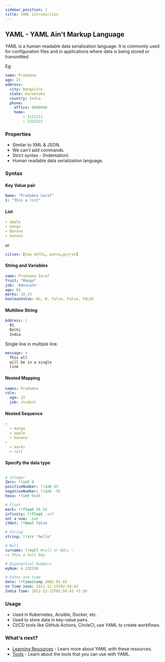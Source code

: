 ```yaml
---
sidebar_position: 1
title: YAML Introduction
---
```


## YAML - YAML Ain't Markup Language

YAML is a human-readable data serialization language. It is commonly used for configuration files and in applications where data is being stored or transmitted.

Eg:

```yaml
name: Pradumna
age: 21
address: 
  city: Bangalore
  state: Karnataka
  country: India
  phone:
    office: 0000000
    home: 
        - 1111111
        - 2222222
```

### Properties

- Similar to XML & JSON.
- We can't add commands.
- Strict syntax - (Indentation)
- Human readable data serialization language.

### Syntax

#### Key Value pair

```yaml
Name: "Pradumna Saraf"
1: "This a list"
```

#### List

```yaml
- apple
- mango
- Banana
- banana
```
or

```yaml
cities: [new delhi, patna,gujrat]
```

#### String and Variables

```yaml
name: Pradumna Saraf
fruit: "Mango"
job: 'Advocate'
age: 65
marks: 10.33
booleanValue: No, N, false, False, FALSE 
```

#### Multiline String

```yaml
Address: |
  01
  Delhi
  India
```
Single line in multiple line.

```yaml
message: >
  This all
  will be in a single
  line

```

#### Nested Mapping

```yaml
names: Pradumna
role:
  age: 22
  job: student
```  

#### Nested Sequence

```yaml
-
  - mango
  - apple
  - banana
-
  - marks
  - roll
```

#### Specify the data type

```yaml

# Integer
Zero: !!int 0
positiveNumber: !!int 45
negativeNumber: !!int -45
hexa: !!int 0x45

# Float
mark: !!float 56.55
infinity: !!float .inf
not a num: .nan
itNot: !!bool false

# String
string: !!str "hello"

# Null
surname: !!null #null or NULL ~ 
~: this a null key

# Exponential Numbers
myNum: 6.22ES56

# Dates and time
date: !!timestamp 2002-01-02
no Time zone: 2012-12-15T02:59:43
India Time: 2012-12-15T02:59:43 +5:30
```

### Usage

- Used in Kubernetes, Ansible, Docker, etc.
- Used to store data in key-value pairs.
- CI/CD tools like GitHub Actions, CircleCI, use YAML to create workflows.

### What's next?

- [Learning Resources](./learning-resources.md) - Learn more about YAML with these resources.
- [Tools](./tools.md) - Learn about the tools that you can use with YAML.